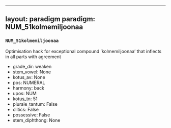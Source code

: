 
---
layout: paradigm
paradigm: NUM_51kolmemiljoonaa
---
### ` NUM_51kolmemiljoonaa `

Optimisation hack for exceptional compound ’kolmemiljoonaa’ that inflects in all parts with agreement
* grade_dir: weaken
* stem_vowel: None
* kotus_av: None
* pos: NUMERAL
* harmony: back
* upos: NUM
* kotus_tn: 51
* plurale_tantum: False
* clitics: False
* possessive: False
* stem_diphthong: None
